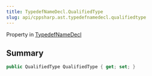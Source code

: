 ```yaml
---
title: TypedefNameDecl.QualifiedType
slug: api/cppsharp.ast.typedefnamedecl.qualifiedtype
---
```

Property in [TypedefNameDecl](/api/cppsharp/ast/typedefnamedecl)

## Summary



```csharp
public QualifiedType QualifiedType { get; set; }
```

